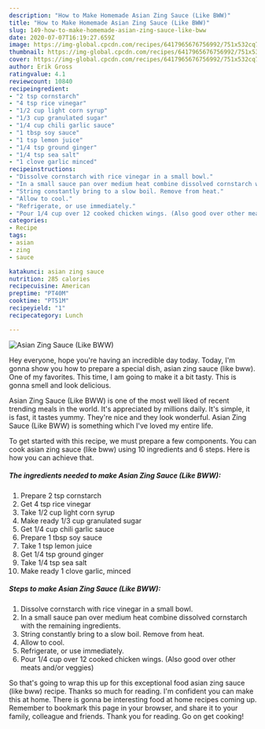 ```yaml
---
description: "How to Make Homemade Asian Zing Sauce (Like BWW)"
title: "How to Make Homemade Asian Zing Sauce (Like BWW)"
slug: 149-how-to-make-homemade-asian-zing-sauce-like-bww
date: 2020-07-07T16:19:27.659Z
image: https://img-global.cpcdn.com/recipes/6417965676756992/751x532cq70/asian-zing-sauce-like-bww-recipe-main-photo.jpg
thumbnail: https://img-global.cpcdn.com/recipes/6417965676756992/751x532cq70/asian-zing-sauce-like-bww-recipe-main-photo.jpg
cover: https://img-global.cpcdn.com/recipes/6417965676756992/751x532cq70/asian-zing-sauce-like-bww-recipe-main-photo.jpg
author: Erik Gross
ratingvalue: 4.1
reviewcount: 10840
recipeingredient:
- "2 tsp cornstarch"
- "4 tsp rice vinegar"
- "1/2 cup light corn syrup"
- "1/3 cup granulated sugar"
- "1/4 cup chili garlic sauce"
- "1 tbsp soy sauce"
- "1 tsp lemon juice"
- "1/4 tsp ground ginger"
- "1/4 tsp sea salt"
- "1 clove garlic minced"
recipeinstructions:
- "Dissolve cornstarch with rice vinegar in a small bowl."
- "In a small sauce pan over medium heat combine dissolved cornstarch with the remaining ingredients."
- "String constantly bring to a slow boil. Remove from heat."
- "Allow to cool."
- "Refrigerate, or use immediately."
- "Pour 1/4 cup over 12 cooked chicken wings. (Also good over other meats and/or veggies)"
categories:
- Recipe
tags:
- asian
- zing
- sauce

katakunci: asian zing sauce 
nutrition: 285 calories
recipecuisine: American
preptime: "PT40M"
cooktime: "PT51M"
recipeyield: "1"
recipecategory: Lunch

---
```



![Asian Zing Sauce (Like BWW)](https://img-global.cpcdn.com/recipes/6417965676756992/751x532cq70/asian-zing-sauce-like-bww-recipe-main-photo.jpg)

Hey everyone, hope you're having an incredible day today. Today, I'm gonna show you how to prepare a special dish, asian zing sauce (like bww). One of my favorites. This time, I am going to make it a bit tasty. This is gonna smell and look delicious.

Asian Zing Sauce (Like BWW) is one of the most well liked of recent trending meals in the world. It's appreciated by millions daily. It's simple, it is fast, it tastes yummy. They're nice and they look wonderful. Asian Zing Sauce (Like BWW) is something which I've loved my entire life.




To get started with this recipe, we must prepare a few components. You can cook asian zing sauce (like bww) using 10 ingredients and 6 steps. Here is how you can achieve that.

<!--inarticleads1-->

##### The ingredients needed to make Asian Zing Sauce (Like BWW):

1. Prepare 2 tsp cornstarch
1. Get 4 tsp rice vinegar
1. Take 1/2 cup light corn syrup
1. Make ready 1/3 cup granulated sugar
1. Get 1/4 cup chili garlic sauce
1. Prepare 1 tbsp soy sauce
1. Take 1 tsp lemon juice
1. Get 1/4 tsp ground ginger
1. Take 1/4 tsp sea salt
1. Make ready 1 clove garlic, minced




<!--inarticleads2-->

##### Steps to make Asian Zing Sauce (Like BWW):

1. Dissolve cornstarch with rice vinegar in a small bowl.
1. In a small sauce pan over medium heat combine dissolved cornstarch with the remaining ingredients.
1. String constantly bring to a slow boil. Remove from heat.
1. Allow to cool.
1. Refrigerate, or use immediately.
1. Pour 1/4 cup over 12 cooked chicken wings. (Also good over other meats and/or veggies)




So that's going to wrap this up for this exceptional food asian zing sauce (like bww) recipe. Thanks so much for reading. I'm confident you can make this at home. There is gonna be interesting food at home recipes coming up. Remember to bookmark this page in your browser, and share it to your family, colleague and friends. Thank you for reading. Go on get cooking!
